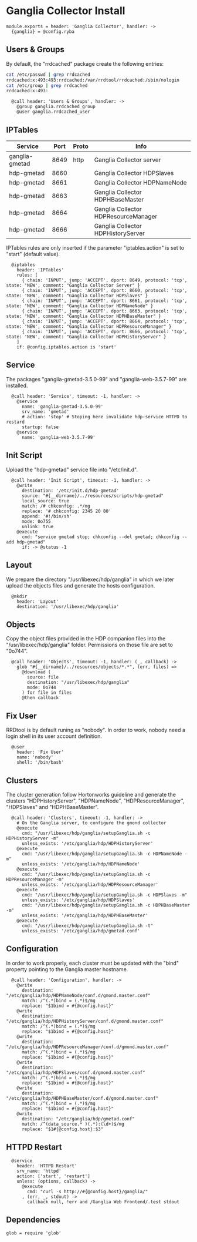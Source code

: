 
# Ganglia Collector Install

    module.exports = header: 'Ganglia Collector', handler: ->
      {ganglia} = @config.ryba

## Users & Groups

By default, the "rrdcached" package create the following entries:

```bash
cat /etc/passwd | grep rrdcached
rrdcached:x:493:493:rrdcached:/var/rrdtool/rrdcached:/sbin/nologin
cat /etc/group | grep rrdcached
rrdcached:x:493:
```

      @call header: 'Users & Groups', handler: ->
        @group ganglia.rrdcached_group
        @user ganglia.rrdcached_user

## IPTables

| Service        | Port | Proto | Info                                 |
|----------------|------|-------|--------------------------------------|
| ganglia-gmetad | 8649 | http  | Ganglia Collector server             |
| hdp-gmetad     | 8660 |       | Ganglia Collector HDPSlaves          |
| hdp-gmetad     | 8661 |       | Ganglia Collector HDPNameNode        |
| hdp-gmetad     | 8663 |       | Ganglia Collector HDPHBaseMaster     |
| hdp-gmetad     | 8664 |       | Ganglia Collector HDPResourceManager |
| hdp-gmetad     | 8666 |       | Ganglia Collector HDPHistoryServer   |

IPTables rules are only inserted if the parameter "iptables.action" is set to
"start" (default value).

      @iptables
        header: 'IPTables'
        rules: [
          { chain: 'INPUT', jump: 'ACCEPT', dport: 8649, protocol: 'tcp', state: 'NEW', comment: "Ganglia Collector Server" }
          { chain: 'INPUT', jump: 'ACCEPT', dport: 8660, protocol: 'tcp', state: 'NEW', comment: "Ganglia Collector HDPSlaves" }
          { chain: 'INPUT', jump: 'ACCEPT', dport: 8661, protocol: 'tcp', state: 'NEW', comment: "Ganglia Collector HDPNameNode" }
          { chain: 'INPUT', jump: 'ACCEPT', dport: 8663, protocol: 'tcp', state: 'NEW', comment: "Ganglia Collector HDPHBaseMaster" }
          { chain: 'INPUT', jump: 'ACCEPT', dport: 8664, protocol: 'tcp', state: 'NEW', comment: "Ganglia Collector HDPResourceManager" }
          { chain: 'INPUT', jump: 'ACCEPT', dport: 8666, protocol: 'tcp', state: 'NEW', comment: "Ganglia Collector HDPHistoryServer" }
        ]
        if: @config.iptables.action is 'start'

## Service

The packages "ganglia-gmetad-3.5.0-99" and "ganglia-web-3.5.7-99" are installed.

      @call header: 'Service', timeout: -1, handler: ->
        @service
          name: 'ganglia-gmetad-3.5.0-99'
          srv_name: 'gmetad'
          # action: 'stop' # Stoping here invalidate hdp-service HTTPD to restard
          startup: false
        @service
          name: 'ganglia-web-3.5.7-99'

## Init Script

Upload the "hdp-gmetad" service file into "/etc/init.d".

      @call header: 'Init Script', timeout: -1, handler: ->
        @write
          destination: '/etc/init.d/hdp-gmetad'
          source: "#{__dirname}/../resources/scripts/hdp-gmetad"
          local_source: true
          match: /# chkconfig: .*/mg
          replace: '# chkconfig: 2345 20 80'
          append: '#!/bin/sh'
          mode: 0o755
          unlink: true
        @execute
          cmd: "service gmetad stop; chkconfig --del gmetad; chkconfig --add hdp-gmetad"
          if: -> @status -1

## Layout

We prepare the directory "/usr/libexec/hdp/ganglia" in which we later upload
the objects files and generate the hosts configuration.

      @mkdir
        header: 'Layout'
        destination: '/usr/libexec/hdp/ganglia'

## Objects

Copy the object files provided in the HDP companion files into the
"/usr/libexec/hdp/ganglia" folder. Permissions on those file are set to "0o744".

      @call header: 'Objects', timeout: -1, handler: (_, callback) ->
        glob "#{__dirname}/../resources/objects/*.*", (err, files) =>
          @download (
            source: file
            destination: "/usr/libexec/hdp/ganglia"
            mode: 0o744
          ) for file in files
          @then callback

## Fix User

RRDtool is by default runing as "nobody". In order to work, nobody need a login shell
in its user account definition.

      @user
        header: 'Fix User'
        name: 'nobody'
        shell: '/bin/bash'

## Clusters

The cluster generation follow Hortonworks guideline and generate the clusters
"HDPHistoryServer", "HDPNameNode", "HDPResourceManager", "HDPSlaves" and "HDPHBaseMaster".

      @call header: 'Clusters', timeout: -1, handler: ->
        # On the Ganglia server, to configure the gmond collector
        @execute
          cmd: "/usr/libexec/hdp/ganglia/setupGanglia.sh -c HDPHistoryServer -m"
          unless_exists: '/etc/ganglia/hdp/HDPHistoryServer'
        @execute
          cmd: "/usr/libexec/hdp/ganglia/setupGanglia.sh -c HDPNameNode -m"
          unless_exists: '/etc/ganglia/hdp/HDPNameNode'
        @execute
          cmd: "/usr/libexec/hdp/ganglia/setupGanglia.sh -c HDPResourceManager -m"
          unless_exists: '/etc/ganglia/hdp/HDPResourceManager'
        @execute
          cmd: "/usr/libexec/hdp/ganglia/setupGanglia.sh -c HDPSlaves -m"
          unless_exists: '/etc/ganglia/hdp/HDPSlaves'
          cmd: "/usr/libexec/hdp/ganglia/setupGanglia.sh -c HDPHBaseMaster -m"
          unless_exists: '/etc/ganglia/hdp/HDPHBaseMaster'
        @execute
          cmd: "/usr/libexec/hdp/ganglia/setupGanglia.sh -t"
          unless_exists: '/etc/ganglia/hdp/gmetad.conf'

## Configuration

In order to work properly, each cluster must be updated with the "bind" property
pointing to the Ganglia master hostname.

      @call header: 'Configuration', handler: ->
        @write
          destination: "/etc/ganglia/hdp/HDPNameNode/conf.d/gmond.master.conf"
          match: /^(.*)bind = (.*)$/mg
          replace: "$1bind = #{@config.host}"
        @write
          destination: "/etc/ganglia/hdp/HDPHistoryServer/conf.d/gmond.master.conf"
          match: /^(.*)bind = (.*)$/mg
          replace: "$1bind = #{@config.host}"
        @write
          destination: "/etc/ganglia/hdp/HDPResourceManager/conf.d/gmond.master.conf"
          match: /^(.*)bind = (.*)$/mg
          replace: "$1bind = #{@config.host}"
        @write
          destination: "/etc/ganglia/hdp/HDPSlaves/conf.d/gmond.master.conf"
          match: /^(.*)bind = (.*)$/mg
          replace: "$1bind = #{@config.host}"
        @write
          destination: "/etc/ganglia/hdp/HDPHBaseMaster/conf.d/gmond.master.conf"
          match: /^(.*)bind = (.*)$/mg
          replace: "$1bind = #{@config.host}"
        @write
          destination: "/etc/ganglia/hdp/gmetad.conf"
          match: /^(data_source.* )(.*):(\d+)$/mg
          replace: "$1#{@config.host}:$3"

## HTTPD Restart

      @service
        header: 'HTTPD Restart'
        srv_name: 'httpd'
        action: ['start', 'restart']
        unless: (options, callback) ->
          @execute
            cmd: "curl -s http://#{@config.host}/ganglia/"
          , (err, _, stdout) ->
            callback null, !err and /Ganglia Web Frontend/.test stdout

## Dependencies

    glob = require 'glob'
